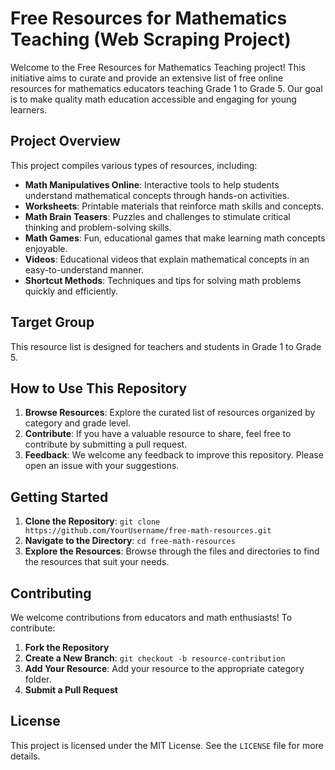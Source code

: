 # Free Resources for Mathematics Teaching (Web Scraping Project)

Welcome to the Free Resources for Mathematics Teaching project! This initiative aims to curate and provide an extensive list of free online resources for mathematics educators teaching Grade 1 to Grade 5. Our goal is to make quality math education accessible and engaging for young learners.

## Project Overview

This project compiles various types of resources, including:

- **Math Manipulatives Online**: Interactive tools to help students understand mathematical concepts through hands-on activities.
- **Worksheets**: Printable materials that reinforce math skills and concepts.
- **Math Brain Teasers**: Puzzles and challenges to stimulate critical thinking and problem-solving skills.
- **Math Games**: Fun, educational games that make learning math concepts enjoyable.
- **Videos**: Educational videos that explain mathematical concepts in an easy-to-understand manner.
- **Shortcut Methods**: Techniques and tips for solving math problems quickly and efficiently.

## Target Group

This resource list is designed for teachers and students in Grade 1 to Grade 5.

## How to Use This Repository

1. **Browse Resources**: Explore the curated list of resources organized by category and grade level.
2. **Contribute**: If you have a valuable resource to share, feel free to contribute by submitting a pull request.
3. **Feedback**: We welcome any feedback to improve this repository. Please open an issue with your suggestions.

## Getting Started

1. **Clone the Repository**: `git clone https://github.com/YourUsername/free-math-resources.git`
2. **Navigate to the Directory**: `cd free-math-resources`
3. **Explore the Resources**: Browse through the files and directories to find the resources that suit your needs.

## Contributing

We welcome contributions from educators and math enthusiasts! To contribute:

1. **Fork the Repository**
2. **Create a New Branch**: `git checkout -b resource-contribution`
3. **Add Your Resource**: Add your resource to the appropriate category folder.
4. **Submit a Pull Request**

## License

This project is licensed under the MIT License. See the `LICENSE` file for more details.
